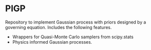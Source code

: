 # PIGP
Repository to implement Gaussian process with priors designed by a governing equation.
Includes the following features.
- Wrappers for Quasi-Monte Carlo samplers from scipy.stats
- Physics informed Gaussian processes.